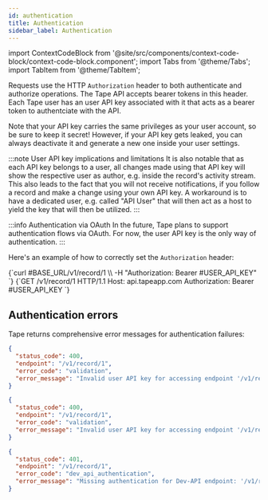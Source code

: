 ```yaml
---
id: authentication
title: Authentication
sidebar_label: Authentication
---
```


import ContextCodeBlock from '@site/src/components/context-code-block/context-code-block.component';
import Tabs from '@theme/Tabs';
import TabItem from '@theme/TabItem';

Requests use the HTTP `Authorization` header to both authenticate and authorize operations. The Tape API accepts bearer tokens in this header. Each Tape user has an user API key associated with it that acts as a bearer token to authentciate with the API.

Note that your API key carries the same privileges as your user account, so be sure to keep it secret! However, if your API key gets leaked, you can always deactivate it and generate a new one inside your user settings.

:::note User API key implications and limitations
It is also notable that as each API key belongs to a user, all changes made using that API key will show the respective user as author, e.g. inside the record's activity stream. This also leads to the fact that you will not receive notifications, if you follow a record and make a change using your own API key. A workaround is to have a dedicated user, e.g. called "API User" that will then act as a host to yield the key that will then be utilized.
:::

:::info Authentication via OAuth
In the future, Tape plans to support authentication flows via OAuth. For now, the user API key is the only way of authentication.
:::

Here's an example of how to correctly set the `Authorization` header:

<Tabs>
<TabItem value="curl" label="cURL">
<ContextCodeBlock language="shell">
{`curl #BASE_URL/v1/record/1 \\
  -H "Authorization: Bearer #USER_API_KEY"
`}
</ContextCodeBlock>
</TabItem>

<TabItem value="http" label="HTTP">
<ContextCodeBlock language="http">
{`GET /v1/record/1 HTTP/1.1
Host: api.tapeapp.com
Authorization: Bearer #USER_API_KEY
`}
</ContextCodeBlock>
</TabItem>
</Tabs>

## Authentication errors

Tape returns comprehensive error messages for authentication failures:

```json title="Invalid key format validation error"
{
  "status_code": 400,
  "endpoint": "/v1/record/1",
  "error_code": "validation",
  "error_message": "Invalid user API key for accessing endpoint '/v1/record/1' (key has to start with 'user_key_')"
}
```

```json title="Invalid key signature validation error"
{
  "status_code": 400,
  "endpoint": "/v1/record/1",
  "error_code": "validation",
  "error_message": "Invalid user API key for accessing endpoint '/v1/record/1' (signature check not passed, key is malformed)"
}
```

```json title="Authentication missing error"
{
  "status_code": 401,
  "endpoint": "/v1/record/1",
  "error_code": "dev_api_authentication",
  "error_message": "Missing authentication for Dev-API endpoint: '/v1/record/1' (no user API key provided)"
}
```
